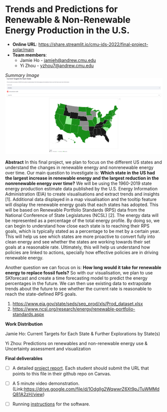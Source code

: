 # Trends and Predictions for Renewable & Non-Renewable Energy Production in the U.S.

* **Online URL**: https://share.streamlit.io/cmu-ids-2022/final-project-solar/main
* **Team members**:
  * Jamie Ho - jamieh@andrew.cmu.edu
  * Yi Zhou - yzhou7@andrew.cmu.edu
 
 <em>Summary Image</em>
![alt_text](https://github.com/CMU-IDS-2022/final-project-solar/blob/3f7f646d2cd17d6be5c69e1d73a972b50c904e23/Images/summary.png)
 
 **Abstract**
In this final project, we plan to focus on the different US states and understand the changes in renewable energy and nonrenewable energy over time. Our main question to investigate is: **Which state in the US had the largest increase in renewable energy and the largest reduction in the nonrenewable energy over time?** We will be using the 1960-2019 state energy production estimate data published by the U.S. Energy Information Administration (EIA) to create visualisations and extract trends and insights [1]. Additional data displayed in a map visualisation and the tooltip feature will display the renewable energy goals that each states has adopted. This will be based on Renewable Portfolio Standards (RPS) data from the National Conference of State Legislatures (NCSL) [2]. The energy data will be represented as a percentage of the total energy profile. By doing so, we can begin to understand how close each state is to reaching their RPS goals, which is typically stated as a percentage to be met by a certain year. This will help us see which states are more proactive to convert fully into clean energy and see whether the states are working towards their set goals at a reasonable rate. Ultimately, this will help us understand how policies are linked to actions, specially how effective policies are in driving renewable energy.

Another question we can focus on is: **How long would it take for renewable energy to replace fossil fuels?** So with our visualisation, we plan to use SKforecast and create a time forecasting model to predict the energy percentages in the future. We can then use existing data to extrapolate trends about the future to see whether the current rate is reasonable to reach the state-defined RPS goals.

1. https://www.eia.gov/state/seds/sep_prod/xls/Prod_dataset.xlsx
2. https://www.ncsl.org/research/energy/renewable-portfolio-standards.aspx

 **Work Distribution**

Jamie Ho: Current Targets for Each State & Further Explorations by State(s)

Yi Zhou: Predictions on renewables and non-renewable energy use & Uncertainty assessment and visualization


**Final deliverables**

- [ ] A detailed [project report](Report.md).  Each student should submit the URL that points to this file in their github repo on Canvas.
- [ ] A 5 minute video demonstration. (Link:https://drive.google.com/file/d/1OdglIg2WqwwrZ6Xt9pJTuWMMdQ81A2zH/view)
- [ ] Running [instructions](requirements.txt) for the software. 


